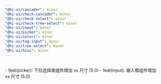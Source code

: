```yaml
---
"@hi-ui/cascader": minor
"@hi-ui/check-cascader": minor
"@hi-ui/check-select": minor
"@hi-ui/check-tree-select": minor
"@hi-ui/input": minor
"@hi-ui/picker": minor
"@hi-ui/select": minor
"@hi-ui/tag-input": minor
"@hi-ui/tree-select": minor
"@hi-ui/hiui": minor
---
```


<br>
- feat(picker): 下拉选择类组件增加 xs 尺寸 (5.0)
- feat(input): 输入框组件增加 xs 尺寸 (5.0)
